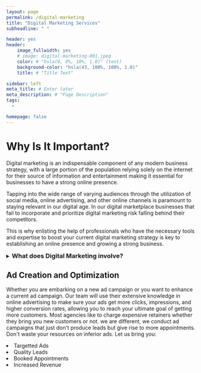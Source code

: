 ```yaml
---
layout: page
permalink: /digital-marketing
title: "Digital Marketing Services"
subheadline: " "

header: yes
header:
    image_fullwidth: yes
    # image: digital-marketing-001.jpeg
    color: # "hsla(0, 0%, 10%, 1.0)" (text)
    background-color: "hsla(43, 100%, 100%, 1.0)"
    title: # "Title Text"

sidebar: left
meta_title: # Enter later
meta_description: # "Page Description"
tags:
  - 

homepage: false
---
```


# Why Is It Important?

Digital marketing is an indispensable component of any modern business strategy, with a large portion of the population relying solely on the internet for their source of information and entertainment making it essential for businesses to have a strong online presence.

Tapping into the wide range of varying audiences through the utilization of social media, online advertising, and other online channels is paramount to staying relevant in our digital age. In our digital marketplace businesses that fail to incorporate and prioritize digital marketing risk falling behind their competitors.

This is why enlisting the help of professionals who have the necessary tools and expertise to boost your current digital marketing strategy is key to establishing an online presence and growing a strong business.

<details>
<summary><h3 style="display:inline">What does Digital Marketing involve?</h3></summary>


 - Ad Creation/Optimization <!--- Add page/create section within page-->
- Social Media Management <!--- Add page/create section within page -->
- <a  href="https://patriotsforlife.github.io/Liquid-Leads//Liquid-Leads/services/seo">Search *Engine Optimization*</a>
- Email Marketing
- Influencer marketing

</details>

## Ad Creation and Optimization

Whether you are embarking on a new ad campaign or you want to enhance a current ad campaign. Our team will use their extensive knowledge in online advertising to make sure your ads get more clicks, impressions, and higher conversion rates, allowing you to reach your ultimate goal of getting more customers. Most agencies like to charge expensive retainers whether they bring you new customers or not. we are different, we conduct ad campaigns that just don't produce leads but give rise to more appointments. Don't waste your resources on inferior ads. Let us bring you:
<li> Targetted Ads
<li> Quality Leads
<li> Booked Appointments
<li> Increased Revenue
<!--- write blogs about email marketing and influencer marketing -->